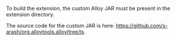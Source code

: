 To build the extension, the custom Alloy JAR must be present in the extension directory.

The source code for the custom JAR is here: https://github.com/s-arash/org.alloytools.alloy/tree/ls.